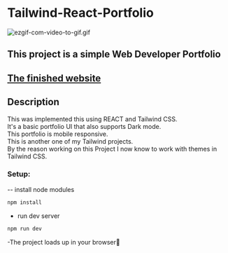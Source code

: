 # Tailwind-React-Portfolio

![ezgif-com-video-to-gif.gif](https://i.postimg.cc/wj2SfdsS/ezgif-com-video-to-gif.gif)

## This project is a simple Web Developer Portfolio

## [The finished website](https://tailwinid-portfolio.netlify.app/)

## Description

This was implemented this using REACT and Tailwind CSS.<br>It's a basic portfolio UI that also supports Dark mode.<br>This portfolio is mobile responsive.<br>This is another one of my Tailwind projects.<br>By the reason working on this Project I now know to work with themes in Tailwind CSS.

### Setup:
-- install node modules

```sh
npm install
```

- run dev server

```sh
npm run dev
```

-The project loads up in your browser🌟



